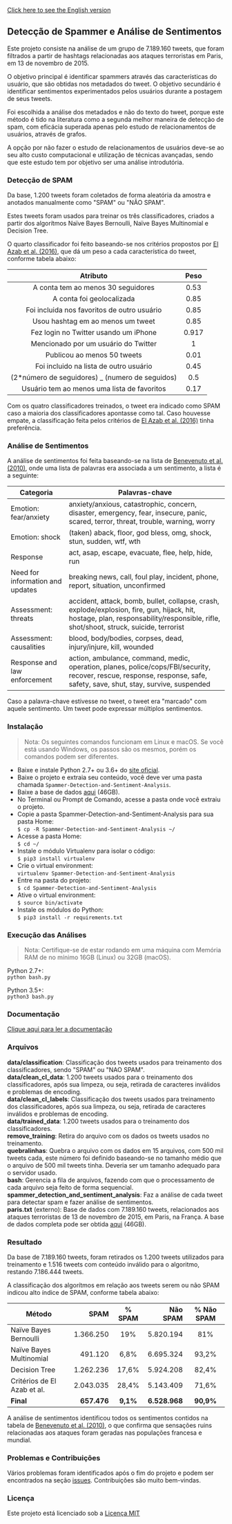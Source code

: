 [Click here to see the English version](README.md)

## Detecção de Spammer e Análise de Sentimentos

Este projeto consiste na análise de um grupo de 7.189.160 tweets, que foram filtrados a partir de hashtags relacionadas aos ataques terroristas em Paris, em 13 de novembro de 2015. 

O objetivo principal é identificar spammers através das características do usuário, que são obtidas nos metadados do tweet. O objetivo secundário é identificar sentimentos experimentados pelos usuários durante a postagem de seus tweets.

Foi escolhida a análise dos metadados e não do texto do tweet, porque este método é tido na literatura como a segunda melhor maneira de detecção de spam, com eficácia superada apenas pelo estudo de relacionamentos de usuários, através de grafos.

A opção por não fazer o estudo de relacionamentos de usuários deve-se ao seu alto custo computacional e utilização de técnicas avançadas, sendo que este estudo tem por objetivo ser uma análise introdutória.

### Detecção de SPAM

Da base, 1.200 tweets foram coletados de forma aleatória da amostra e anotados manualmente como "SPAM" ou "NÃO SPAM".

Estes tweets foram usados para treinar os três classificadores, criados a partir dos algorítmos Naïve Bayes Bernoulli, Naïve Bayes Multinomial e Decision Tree. 

O quarto classificador foi feito baseando-se nos critérios propostos por [El Azab et al. (2016)](http://waset.org/publications/10003176/fake-account-detection-in-twitter-based-on-minimum-weighted-feature-set), que dá um peso a cada característica do tweet, conforme tabela abaixo:

| Atributo                                         | Peso   |
| :----------------------------------------------: |:------:|
| A conta tem ao menos 30 seguidores               | 0.53   |
| A conta foi geolocalizada                        | 0.85   |
| Foi incluida nos favoritos de outro usuário      | 0.85   |
| Usou hashtag em ao menos um tweet                | 0.85   |
| Fez login no Twitter usando um iPhone            | 0.917  |
| Mencionado por um usuário do Twitter             | 1      |
| Publicou ao menos 50 tweets                      | 0.01   |
| Foi incluido na lista de outro usuário           | 0.45   |
| (2*número de seguidores) _ (numero de seguidos)  | 0.5    |
| Usuário tem ao menos uma lista de favoritos      | 0.17   |

Com os quatro classificadores treinados, o tweet era indicado como SPAM caso a maioria dos classificadores  apontasse como tal. Caso houvesse empate, a classificação feita pelos critérios de [El Azab et al. (2016)](http://waset.org/publications/10003176/fake-account-detection-in-twitter-based-on-minimum-weighted-feature-set) tinha preferência.

### Análise de Sentimentos

A análise de sentimentos foi feita baseando-se na lista de [Benevenuto et al. (2010)](http://www.decom.ufop.br/fabricio/download/ceas10.pdf), onde uma lista de palavras era associada a um sentimento, a lista é a seguinte:

| Categoria                        | Palavras-chave                                  |
| ---------------------------------| ------------------------------------------------|
| Emotion: fear/anxiety            | anxiety/anxious, catastrophic, concern, disaster, emergency, fear, insecure, panic, scared, terror, threat, trouble, warning, worry                 |
| Emotion: shock                   | (taken) aback, floor, god bless, omg, shock, stun, sudden, wtf, wth |
| Response                         | act, asap, escape, evacuate, flee, help, hide, run |
| Need for information and updates | breaking news, call, foul play, incident, phone, report, situation, unconfirmed |
| Assessment: threats              | accident, attack, bomb, bullet, collapse, crash, explode/explosion, fire, gun, hijack, hit, hostage, plan, responsability/responsible, rifle, shot/shoot, struck, suicide, terrorist |
| Assessment: causalities          | blood, body/bodies, corpses, dead, injury/injure, kill, wounded |
| Response and law enforcement     | action, ambulance, command, medic, operation, planes, police/cops/FBI/security, recover, rescue, response, response, safe, safety, save, shut, stay, survive, suspended |
  
Caso a palavra-chave estivesse no tweet, o tweet era "marcado" com aquele sentimento. Um tweet pode expressar múltiplos sentimentos.

### Instalação

> Nota: Os seguintes comandos funcionam em Linux e macOS. Se você está usando Windows, os passos são os mesmos, porém os comandos podem ser diferentes.  

* Baixe e instale Python 2.7+ ou 3.6+ do [site oficial](https://www.python.org/downloads/).  
* Baixe o projeto e extraia seu conteúdo, você deve ver uma pasta chamada `Spammer-Detection-and-Sentiment-Analysis`.  
* Baixe a base de dados [aqui](https://mega.nz/#!s7RjwQoI!wGrWRxv-YTj8hLgIh1LZRl-kHfquIbUtrYi6H1VQB-0) (46GB).
* No Terminal ou Prompt de Comando, acesse a pasta onde você extraiu o projeto.  
* Copie a pasta Spammer-Detection-and-Sentiment-Analysis para sua pasta Home:  
```$ cp -R Spammer-Detection-and-Sentiment-Analysis ~/```  
* Acesse a pasta Home:  
```$ cd ~/```  
* Instale o módulo Virtualenv para isolar o código:  
```$ pip3 install virtualenv```  
* Crie o virtual environment:   
```virtualenv Spammer-Detection-and-Sentiment-Analysis```  
* Entre na pasta do projeto:  
```$ cd Spammer-Detection-and-Sentiment-Analysis```  
* Ative o virtual environment:  
```$ source bin/activate```  
* Instale os módulos do Python:  
```$ pip3 install -r requirements.txt``` 

### Execução das Análises
> Nota: Certifique-se de estar rodando em uma máquina com Memória RAM de no mínimo 16GB (Linux) ou 32GB (macOS).  

Python 2.7+:  
```python bash.py```  

Python 3.5+:  
```python3 bash.py```  

### Documentação

[Clique aqui para ler a documentação](DOCS_PT.md)

### Arquivos

**data/classification**: Classificação dos tweets usados para treinamento dos classificadores, sendo "SPAM" ou "NAO SPAM".   
**data/clean_cl_data**:  1.200 tweets usados para o treinamento dos classificadores, após sua limpeza, ou seja, retirada de caracteres inválidos e problemas de encoding.  
**data/clean_cl_labels**: Classificação dos tweets usados para treinamento dos classificadores, após sua limpeza, ou seja, retirada de caracteres inválidos e problemas de encoding.  
**data/trained_data**: 1.200 tweets usados para o treinamento dos classificadores.  
**remove_training**: Retira do arquivo com os dados os tweets usados no treinamento.    
**quebralinhas**: Quebra o arquivo com os dados em 15 arquivos, com 500 mil tweets cada, este número foi definido baseando-se no tamanho médio que o arquivo de 500 mil tweets tinha. Deveria ser um tamanho adequado para o servidor usado.  
**bash**: Gerencia a fila de arquivos, fazendo com que o processamento de cada arquivo seja feito de forma sequencial.  
**spammer_detection_and_sentiment_analysis**: Faz a análise de cada tweet para detectar spam e fazer análise de sentimentos.   
**paris.txt** (externo): Base de dados com 7.189.160 tweets, relacionados aos ataques terroristas de 13 de novembro de 2015, em Paris, na França. A base de dados completa pode ser obtida [aqui](https://mega.nz/#!s7RjwQoI!wGrWRxv-YTj8hLgIh1LZRl-kHfquIbUtrYi6H1VQB-0) (46GB).   

### Resultado

Da base de 7.189.160 tweets, foram retirados os 1.200 tweets utilizados para treinamento e 1.516 tweets com conteúdo inválido para o algoritmo, restando 7.186.444 tweets.

A classificação dos algorítmos em relação aos tweets serem ou não SPAM indicou alto índice de SPAM, conforme tabela abaixo:

| Método                       | SPAM        | % SPAM   | Não SPAM      | % Não SPAM |
| ---------------------------- | ----------: | :------: | ------------: | :--------: |
| Naïve Bayes Bernoulli        | 1.366.250   | 19%      | 5.820.194     | 81%        |
| Naïve Bayes Multinomial      | 491.120     | 6,8%     | 6.695.324     | 93,2%      |
| Decision Tree                | 1.262.236   | 17,6%    | 5.924.208     | 82,4%      |
| Critérios de El Azab et al.  | 2.043.035   | 28,4%    | 5.143.409     | 71,6%      |
| **Final**                    | **657.476** | **9,1%** | **6.528.968** | **90,9%**  |

A análise de sentimentos identificou todos os sentimentos contidos na tabela de [Benevenuto et al. (2010)](http://www.decom.ufop.br/fabricio/download/ceas10.pdf), o que confirma que sensações ruins relacionadas aos ataques foram geradas nas populações francesa e mundial.

### Problemas e Contribuições

Vários problemas foram identificados após o fim do projeto e podem ser encontrados na seção [issues](https://github.com/amirelemam/Spammer-Detection-and-Sentiment-Analysis/issues). Contribuições são muito bem-vindas.

### Licença

Este projeto está licenciado sob a [Licença MIT](LICENSE)
